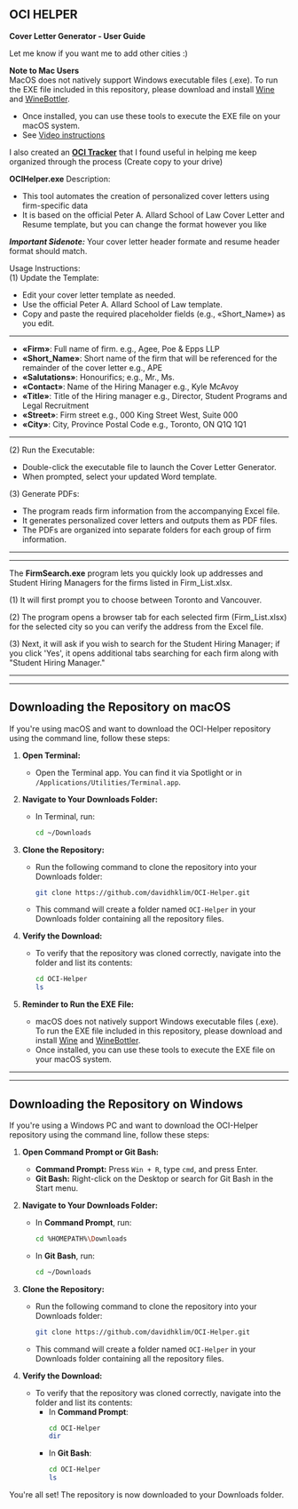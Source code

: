 ## OCI HELPER

**Cover Letter Generator - User Guide**

Let me know if you want me to add other cities :)

**Note to Mac Users**  
MacOS does not natively support Windows executable files (.exe). To run the EXE file included in this repository, please download and install [Wine](https://www.winehq.org/) and [WineBottler](https://winebottler.kronenberg.org/).
- Once installed, you can use these tools to execute the EXE file on your macOS system.
- See [Video instructions](https://www.youtube.com/watch?v=xTsuAKkaur8)


I also created an [**OCI Tracker**](https://docs.google.com/spreadsheets/d/1VZIOgAQZAfTfsn78PIqvQXCOFdRAdJLM0eMgSDP4w3c/edit?usp=sharing) that I found useful in helping me keep organized through the process (Create copy to your drive) 


**OCIHelper.exe** Description:  
- This tool automates the creation of personalized cover letters using firm-specific data
- It is based on the official Peter A. Allard School of Law Cover Letter and Resume template, but you can change the format however you like

***Important Sidenote:*** Your cover letter header formate and resume header format should match.

Usage Instructions:  
(1) Update the Template:  
   - Edit your cover letter template as needed.  
   - Use the official Peter A. Allard School of Law template.  
   - Copy and paste the required placeholder fields (e.g., «Short_Name») as you edit.

------------------------------------------------------------------------------------------------------------------------------------     
   -   **«Firm»**: Full name of firm. e.g., Agee, Poe & Epps LLP
   -   **«Short_Name»**: Short name of the firm that will be referenced for the remainder of the cover letter e.g., APE
   -   **«Salutations»**: Honourifics; e.g., Mr., Ms.
   -   **«Contact»**: Name of the Hiring Manager e.g., Kyle McAvoy
   -   **«Title»**: Title of the Hiring manager e.g., Director, Student Programs and Legal Recruitment
   -   **«Street»**: Firm street e.g., 000 King Street West, Suite 000
   -   **«City»**: City, Province Postal Code e.g., Toronto, ON Q1Q 1Q1
------------------------------------------------------------------------------------------------------------------------------------

(2) Run the Executable:  
   - Double-click the executable file to launch the Cover Letter Generator.  
   - When prompted, select your updated Word template.

(3) Generate PDFs:  
   - The program reads firm information from the accompanying Excel file.  
   - It generates personalized cover letters and outputs them as PDF files.  
   - The PDFs are organized into separate folders for each group of firm information.
------------------------------------------------------------------------------------------------------------------------------------
------------------------------------------------------------------------------------------------------------------------------------
The **FirmSearch.exe** program lets you quickly look up addresses and Student Hiring Managers for the firms listed in Firm_List.xlsx. 

(1) It will first prompt you to choose between Toronto and Vancouver. 

(2) The program opens a browser tab for each selected firm (Firm_List.xlsx) for the selected city so you can verify the address from the Excel file. 

(3) Next, it will ask if you wish to search for the Student Hiring Manager; if you click 'Yes', it opens additional tabs searching for each firm along with "Student Hiring Manager."

------------------------------------------------------------------------------------------------------------------------------------
------------------------------------------------------------------------------------------------------------------------------------

## Downloading the Repository on macOS

If you're using macOS and want to download the OCI-Helper repository using the command line, follow these steps:

1. **Open Terminal:**
   - Open the Terminal app. You can find it via Spotlight or in `/Applications/Utilities/Terminal.app`.

2. **Navigate to Your Downloads Folder:**
   - In Terminal, run:
     ```bash
     cd ~/Downloads
     ```

3. **Clone the Repository:**
   - Run the following command to clone the repository into your Downloads folder:
     ```bash
     git clone https://github.com/davidhklim/OCI-Helper.git
     ```
   - This command will create a folder named `OCI-Helper` in your Downloads folder containing all the repository files.

4. **Verify the Download:**
   - To verify that the repository was cloned correctly, navigate into the folder and list its contents:
     ```bash
     cd OCI-Helper
     ls
     ```

5. **Reminder to Run the EXE File:**
   - macOS does not natively support Windows executable files (.exe). To run the EXE file included in this repository, please download and install [Wine](https://www.winehq.org/) and [WineBottler](https://winebottler.kronenberg.org/).
   - Once installed, you can use these tools to execute the EXE file on your macOS system.

------------------------------------------------------------------------------------------------------------------------------------
------------------------------------------------------------------------------------------------------------------------------------

## Downloading the Repository on Windows

If you're using a Windows PC and want to download the OCI-Helper repository using the command line, follow these steps:

1. **Open Command Prompt or Git Bash:**
   - **Command Prompt:** Press `Win + R`, type `cmd`, and press Enter.
   - **Git Bash:** Right-click on the Desktop or search for Git Bash in the Start menu.

2. **Navigate to Your Downloads Folder:**
   - In **Command Prompt**, run:
     ```bash
     cd %HOMEPATH%\Downloads
     ```
   - In **Git Bash**, run:
     ```bash
     cd ~/Downloads
     ```

3. **Clone the Repository:**
   - Run the following command to clone the repository into your Downloads folder:
     ```bash
     git clone https://github.com/davidhklim/OCI-Helper.git
     ```
   - This command will create a folder named `OCI-Helper` in your Downloads folder containing all the repository files.

4. **Verify the Download:**
   - To verify that the repository was cloned correctly, navigate into the folder and list its contents:
     - In **Command Prompt**:
       ```bash
       cd OCI-Helper
       dir
       ```
     - In **Git Bash**:
       ```bash
       cd OCI-Helper
       ls
       ```

You're all set! The repository is now downloaded to your Downloads folder.



